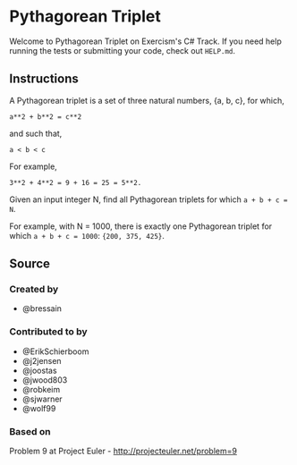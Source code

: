 # Pythagorean Triplet

Welcome to Pythagorean Triplet on Exercism's C# Track.
If you need help running the tests or submitting your code, check out `HELP.md`.

## Instructions

A Pythagorean triplet is a set of three natural numbers, {a, b, c}, for
which,

```text
a**2 + b**2 = c**2
```

and such that,

```text
a < b < c
```

For example,

```text
3**2 + 4**2 = 9 + 16 = 25 = 5**2.
```

Given an input integer N, find all Pythagorean triplets for which `a + b + c = N`.

For example, with N = 1000, there is exactly one Pythagorean triplet for which `a + b + c = 1000`: `{200, 375, 425}`.

## Source

### Created by

- @bressain

### Contributed to by

- @ErikSchierboom
- @j2jensen
- @joostas
- @jwood803
- @robkeim
- @sjwarner
- @wolf99

### Based on

Problem 9 at Project Euler - http://projecteuler.net/problem=9